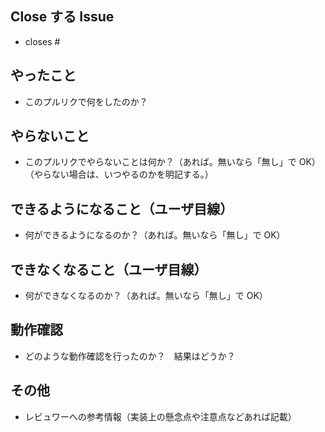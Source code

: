 ## Close する Issue

-   closes #

## やったこと

-   このプルリクで何をしたのか？

## やらないこと

-   このプルリクでやらないことは何か？（あれば。無いなら「無し」で OK）（やらない場合は、いつやるのかを明記する。）

## できるようになること（ユーザ目線）

-   何ができるようになるのか？（あれば。無いなら「無し」で OK）

## できなくなること（ユーザ目線）

-   何ができなくなるのか？（あれば。無いなら「無し」で OK）

## 動作確認

-   どのような動作確認を行ったのか？　結果はどうか？

## その他

-   レビュワーへの参考情報（実装上の懸念点や注意点などあれば記載）
